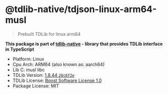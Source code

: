 # @tdlib-native/tdjson-linux-arm64-musl

> Prebuilt TDLib for linux arm64

**This package is part of [tdlib-native](https://github.com/AlexXanderGrib/node-tdlib) - library that provides TDLib interface in TypeScript**

- Platform: Linux
- Cpu Arch: ARM64 (also known as: aarch64)
- Lib C: musl libc
- TDLib Version: [1.8.44 `28c6f2e`](https://github.com/tdlib/td/tree/28c6f2e9c045372d50217919bf5768b7fbbe0294)
- TDLib License: [Boost Software License 1.0](https://github.com/tdlib/td/blob/master/LICENSE_1_0.txt)
- Package License: MIT
